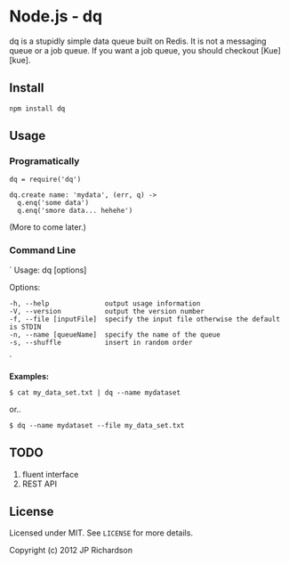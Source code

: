 Node.js - dq
============

dq is a stupidly simple data queue built on Redis. It is not a messaging queue or a job queue. If you want a job queue, you should checkout [Kue][kue].



Install
-------

    npm install dq



Usage
-----

### Programatically

    dq = require('dq')

    dq.create name: 'mydata', (err, q) ->
      q.enq('some data')
      q.enq('smore data... hehehe')

(More to come later.)


### Command Line

`
Usage: dq [options]

  Options:

    -h, --help              output usage information
    -V, --version           output the version number
    -f, --file [inputFile]  specify the input file otherwise the default is STDIN
    -n, --name [queueName]  specify the name of the queue
    -s, --shuffle           insert in random order
`

**Examples:**

    $ cat my_data_set.txt | dq --name mydataset

or..

    $ dq --name mydataset --file my_data_set.txt


TODO
----

1. fluent interface
2. REST API


## License

Licensed under MIT. See `LICENSE` for more details.

Copyright (c) 2012 JP Richardson
